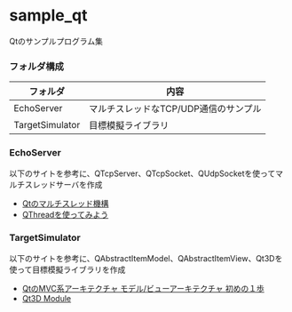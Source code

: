 # sample_qt
Qtのサンプルプログラム集


### フォルダ構成

| フォルダ | 内容 |
| --- | --- |
| EchoServer | マルチスレッドなTCP/UDP通信のサンプル |
| TargetSimulator | 目標模擬ライブラリ |



### EchoServer
以下のサイトを参考に、QTcpServer、QTcpSocket、QUdpSocketを使ってマルチスレッドサーバを作成
* [Qtのマルチスレッド機構](https://qiita.com/hermit4/items/f4f03a4533e8c332241b)
* [QThreadを使ってみよう](https://qiita.com/hermit4/items/b1eaf6132fb06a30091f)

### TargetSimulator
以下のサイトを参考に、QAbstractItemModel、QAbstractItemView、Qt3Dを使って目標模擬ライブラリを作成
* [QtのMVC系アーキテクチャ モデル/ビューアーキテクチャ 初めの１歩](https://qiita.com/argama147/items/79db67c058560909ec1c)
* [Qt3D Module](https://doc.qt.io/archives/qt-5.5/qt3d-index.html)
